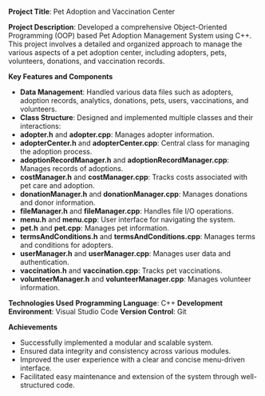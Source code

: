 **Project Title**: 
Pet Adoption and Vaccination Center

**Project Description**: 
Developed a comprehensive Object-Oriented Programming (OOP) based Pet Adoption Management System using C++. This project involves a detailed and organized approach to manage the various aspects of a pet adoption center, including adopters, pets, volunteers, donations, and vaccination records.

**Key Features and Components**
- **Data Management**: Handled various data files such as adopters, adoption records, analytics, donations, pets, users, vaccinations, and volunteers.
- **Class Structure**: Designed and implemented multiple classes and their interactions:
- **adopter.h** and **adopter.cpp**: Manages adopter information.
- **adopterCenter.h** and **adopterCenter.cpp**: Central class for managing the adoption process.
- **adoptionRecordManager.h** and **adoptionRecordManager.cpp**: Manages records of adoptions.
- **costManager.h** and **costManager.cpp**: Tracks costs associated with pet care and adoption.
- **donationManager.h** and **donationManager.cpp**: Manages donations and donor information.
- **fileManager.h** and **fileManager.cpp**: Handles file I/O operations.
- **menu.h** and **menu.cpp**: User interface for navigating the system.
- **pet.h** and **pet.cpp**: Manages pet information.
- **termsAndConditions.h** and **termsAndConditions.cpp**: Manages terms and conditions for adopters.
- **userManager.h** and **userManager.cpp**: Manages user data and authentication.
- **vaccination.h** and **vaccination.cpp**: Tracks pet vaccinations.
- **volunteerManager.h** and **volunteerManager.cpp**: Manages volunteer information.

**Technologies Used**
**Programming Language**: C++
**Development Environment**: Visual Studio Code
**Version Control**: Git

**Achievements**
- Successfully implemented a modular and scalable system.
- Ensured data integrity and consistency across various modules.
- Improved the user experience with a clear and concise menu-driven interface.
- Facilitated easy maintenance and extension of the system through well-structured code.
